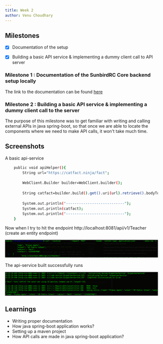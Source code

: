 ```yaml
---
title: Week 2
author: Venu Choudhary
---
```


## Milestones

- [x] Documentation of the setup
- [x] Building a basic API service & implementing a dummy client call to API server


### Milestone 1 : Documentation of the SunbirdRC Core backend setup locally
 
The link to the documentation can be found [here](https://github.com/dhiway/cord/issues/163#issuecomment-1646440484)

### Milestone 2 : Building a basic API service & implementing a dummy client call to the server

The purpose of this milestone was to get familiar with writing and calling external APIs in java spring-boot, so that once we are able to locate the components where we need to make API calls, it won't take much time.

## Screenshots

A basic api-service

```bash
    public void apiHelper(){
        String url="https://catfact.ninja/fact";

        WebClient.Builder builder=WebClient.builder();

        String catfact=builder.build().get().uri(url).retrieve().bodyToMono(String.class).block();

        System.out.println("---------------------------");
        System.out.println(catfact);
        System.out.println("---------------------------");
    }
```

Now when I try to hit the endpoint http://localhost:8081/api/v1/Teacher (create an entity endpoint)

![Hitting endpoint](../assets/create-entity.png)

The api-service built successfully runs

![api-service](../assets/api-service.png)

## Learnings
- Writing proper documentation
- How java spring-boot application works?
- Setting up a maven project
- How API calls are made in java spring-boot application?
